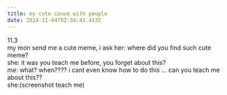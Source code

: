 ```yaml
---
title: my cute convo with people
date: 2024-11-04T02:54:41.413Z
---
```


11.3  
my mon send me a cute meme, i ask her: where did you find such cute meme?  
she: it was you teach me before, you forget about this?  
me: what? when???? i cant even know how to do this ... can you teach me about this??  
she:(screenshot teach me)